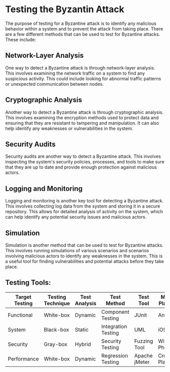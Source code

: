 # Testing the Byzantin Attack 

The purpose of testing for a Byzantine attack is to identify any malicious behavior within a system and to prevent the attack from taking place. There are a few different methods that can be used to test for Byzantine attacks. These include:

## Network-Layer Analysis

One way to detect a Byzantine attack is through network-layer analysis. This involves examining the network traffic on a system to find any suspicious activity. This could include looking for abnormal traffic patterns or unexpected communication between nodes.

## Cryptographic Analysis

Another way to detect a Byzantine attack is through cryptographic analysis. This involves examining the encryption methods used to protect data and ensuring that they are resistant to tampering and manipulation. It can also help identify any weaknesses or vulnerabilities in the system.

## Security Audits

Security audits are another way to detect a Byzantine attack. This involves inspecting the system's security policies, processes, and tools to make sure that they are up to date and provide enough protection against malicious actors.

## Logging and Monitoring

Logging and monitoring is another key tool for detecting a Byzantine attack. This involves collecting log data from the system and storing it in a secure repository. This allows for detailed analysis of activity on the system, which can help identify any potential security issues and malicious actors.

## Simulation

Simulation is another method that can be used to test for Byzantine attacks. This involves running simulations of various scenarios and scenarios involving malicious actors to identify any weaknesses in the system. This is a useful tool for finding vulnerabilities and potential attacks before they take place.

## Testing Tools: 

Target Testing | Testing Technique | Test Analysis | Test Method | Test Tool | Mobile Platform
--- | --- | --- | --- | --- |---
Functional | White-box | Dynamic | Component Testing | JUnit | Android
System | Black-box | Static | Integration Testing | UML | iOS
Security | Gray-box | Hybrid | Security Testing | Fuzzing Tool | Windows Phone
Performance | White-box | Dynamic | Regression Testing |Apache jMeter | Cross Platform